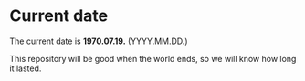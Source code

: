 # Current date

The current date is **1970.07.19.** (YYYY.MM.DD.)

This repository will be good when the world ends, so we will know how long it lasted.